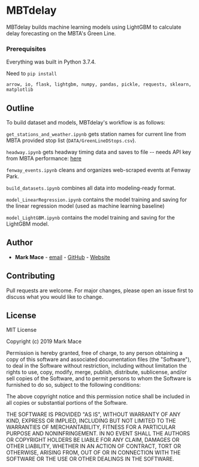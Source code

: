 # MBTdelay
MBTdelay builds machine learning models using LightGBM to calculate delay forecasting on the MBTA's Green Line. 


### Prerequisites

Everything was built in Python 3.7.4.

Need to ``pip install``

```
arrow, io, flask, lightgbm, numpy, pandas, pickle, requests, sklearn, matplotlib
```

## Outline

To build dataset and models, MBTdelay's workflow is as follows:

``get_stations_and_weather.ipynb`` gets station names for current line from MBTA provided stop list (``DATA/GreenLineDStops.csv``).

``headway.ipynb`` gets headway timing data and saves to file -- needs API key from MBTA performance: [here](https://www.mbta.com/developers/mbta-performance)

``fenway_events.ipynb`` cleans and organizes web-scraped events at Fenway Park.

``build_datasets.ipynb`` combines all data into modeling-ready format.

``model_LinearRegression.ipynb`` contains the model training and saving for the linear regression model (used as machine learning baseline)

``model_LightGBM.ipynb`` contains the model training and saving for the LightGBM model.

## Author
* **Mark Mace** - [email](mailto:mark.f.mace@gmail.com) - [GitHub](https://github.com/markfmace) - [Website](https://mbtdelay.xyz)

## Contributing
Pull requests are welcome. For major changes, please open an issue first to discuss what you would like to change.


## License
MIT License

Copyright (c) 2019 Mark Mace

Permission is hereby granted, free of charge, to any person obtaining a copy
of this software and associated documentation files (the "Software"), to deal
in the Software without restriction, including without limitation the rights
to use, copy, modify, merge, publish, distribute, sublicense, and/or sell
copies of the Software, and to permit persons to whom the Software is
furnished to do so, subject to the following conditions:

The above copyright notice and this permission notice shall be included in all
copies or substantial portions of the Software.

THE SOFTWARE IS PROVIDED "AS IS", WITHOUT WARRANTY OF ANY KIND, EXPRESS OR
IMPLIED, INCLUDING BUT NOT LIMITED TO THE WARRANTIES OF MERCHANTABILITY,
FITNESS FOR A PARTICULAR PURPOSE AND NONINFRINGEMENT. IN NO EVENT SHALL THE
AUTHORS OR COPYRIGHT HOLDERS BE LIABLE FOR ANY CLAIM, DAMAGES OR OTHER
LIABILITY, WHETHER IN AN ACTION OF CONTRACT, TORT OR OTHERWISE, ARISING FROM,
OUT OF OR IN CONNECTION WITH THE SOFTWARE OR THE USE OR OTHER DEALINGS IN THE
SOFTWARE.
